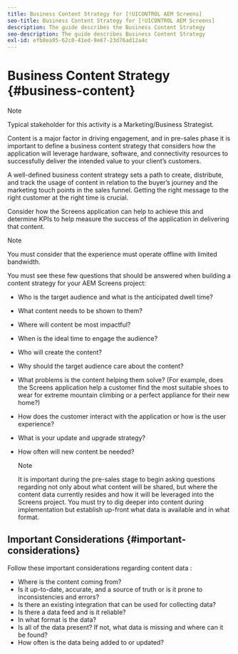 ```yaml
---
title: Business Content Strategy for [!UICONTROL AEM Screens]
seo-title: Business Content Strategy for [!UICONTROL AEM Screens]
description: The guide describes the Business Content Strategy
seo-description: The guide describes Business Content Strategy
exl-id: efb8ea95-62c0-41ed-9e67-23d76ad12a4c
---
```

# Business Content Strategy {#business-content}

>[!NOTE]
>
>Typical stakeholder for this activity is a Marketing/Business Strategist.

Content is a major factor in driving engagement, and in pre-sales phase it is important to define a business content strategy that considers how the application will leverage hardware, software, and connectivity resources to successfully deliver the intended value to your client’s customers.

A well-defined business content strategy sets a path to create, distribute, and track the usage of content in relation to the buyer’s journey and the marketing touch points in the sales funnel. Getting the right message to the right customer at the right time is crucial. 

Consider how the Screens application can help to achieve this and determine KPIs to help measure the success of the application in delivering that content.

>[!NOTE]
>
>You must consider that the experience must operate offline with limited bandwidth.

You must see these few questions that should be answered when building a content strategy for your AEM Screens project:

* Who is the target audience and what is the anticipated dwell time?
* What content needs to be shown to them?
* Where will content be most impactful?
* When is the ideal time to engage the audience?
* Who will create the content?
* Why should the target audience care about the content?
* What problems is the content helping them solve? (For example, does the Screens application help a customer find the most suitable shoes to wear for extreme mountain climbing or a perfect appliance for their new home?)
* How does the customer interact with the application or how is the user experience?
* What is your update and upgrade strategy?
* How often will new content be needed?

  >[!NOTE]
  >
  >It is important during the pre-sales stage to begin asking questions regarding not only about what content will be shared, but where the content data currently resides and how it will be leveraged into the Screens project. You must try to dig deeper into content during implementation but establish up-front what data is available and in what format.

## Important Considerations {#important-considerations}

Follow these important considerations regarding content data :

* Where is the content coming from?
* Is it up-to-date, accurate, and a source of truth or is it prone to inconsistencies and errors?
* Is there an existing integration that can be used for collecting data? 
* Is there a data feed and is it reliable?
* In what format is the data?
* Is all of the data present? If not, what data is missing and where can it be found?
* How often is the data being added to or updated?
